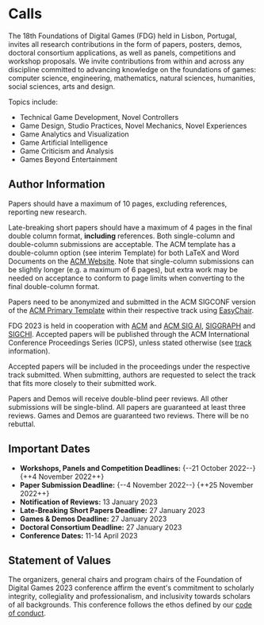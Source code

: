 # Calls

The 18th Foundations of Digital Games (FDG) held in Lisbon, Portugal, invites
all research contributions in the form of papers, posters, demos, doctoral
consortium applications, as well as panels, competitions and workshop proposals.
We invite contributions from within and across any discipline committed to
advancing knowledge on the foundations of games: computer science, engineering,
mathematics, natural sciences, humanities, social sciences, arts and design.

Topics include:

* Technical Game Development, Novel Controllers
* Game Design, Studio Practices, Novel Mechanics, Novel Experiences
* Game Analytics and Visualization
* Game Artificial Intelligence
* Game Criticism and Analysis
* Games Beyond Entertainment

## Author Information

Papers should have a maximum of 10 pages, excluding references, reporting new
research.

Late-breaking short papers should have a maximum of 4 pages in the final double column format, **including** references. Both single-column and double-column submissions are acceptable. The ACM template has a double-column option (see interim Template) for both LaTeX and Word Documents on the [ACM Website][ACM
Primary Template]. Note that single-column submissions can be slightly longer
(e.g. a maximum of 6 pages), but extra work may be needed on acceptance to
conform to page limits when converting to the final double-column format.

Papers need to be anonymized and submitted in the ACM SIGCONF version of the
[ACM Primary Template] within their respective track using [EasyChair].

FDG 2023 is held in cooperation with [ACM] and [ACM SIG AI], [SIGGRAPH] and
[SIGCHI]. Accepted papers will be published through the ACM International
Conference Proceedings Series (ICPS), unless stated otherwise (see
[track](tracks.md) information).

Accepted papers will be included in the proceedings under the respective track
submitted. When submitting, authors are requested to select the track that fits
more closely to their submitted work.

Papers and Demos will receive double-blind peer reviews. All other submissions
will be single-blind. All papers are guaranteed at least three reviews. Games
and Demos are guaranteed two reviews. There will be no rebuttal.

## Important Dates

* **Workshops, Panels and Competition Deadlines:** {--21 October 2022--} {++4 November 2022++}
* **Paper Submission Deadline:** {--4 November 2022--} {++25 November 2022++}
* **Notification of Reviews:** 13 January 2023
* **Late-Breaking Short Papers Deadline:** 27 January 2023
* **Games & Demos Deadline:** 27 January 2023
* **Doctoral Consortium Deadline:** 27 January 2023
* **Conference Dates:** 11-14 April 2023

## Statement of Values

The organizers, general chairs and program chairs of the Foundation of Digital
Games 2023 conference affirm the event's commitment to scholarly integrity,
collegiality and professionalism, and inclusivity towards scholars of all
backgrounds. This conference follows the ethos defined by our
[code of conduct](code-of-conduct.md).

[ACM Primary Template]:https://www.acm.org/publications/proceedings-template
[ACM]:https://www.acm.org/
[ACM SIG AI]:https://sigai.acm.org/
[SIGGRAPH]:https://www.siggraph.org/
[SIGCHI]:https://sigchi.org/
[EasyChair]:https://easychair.org/conferences/?conf=fdg2023
